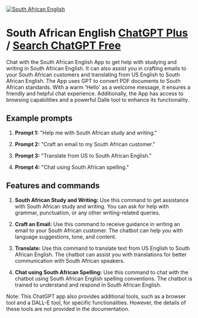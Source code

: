 
[![South African English](https://files.oaiusercontent.com/file-0m0nZ76rrZARRJw08PwtODxT?se=2123-10-19T04%3A35%3A11Z&sp=r&sv=2021-08-06&sr=b&rscc=max-age%3D31536000%2C%20immutable&rscd=attachment%3B%20filename%3D8b9ade10-153d-41e4-a949-accf38b52851.png&sig=PXIU2SMUcGFEszeTB9WeyphJLxRdNbJxqtvmN3PLtaU%3D)](https://chat.openai.com/g/g-c720qLIl3-south-african-english)

# South African English [ChatGPT Plus](https://chat.openai.com/g/g-c720qLIl3-south-african-english) / [Search ChatGPT Free](https://gptcall.net/index.html#/?search=South%20African%20English)

Chat with the South African English App to get help with studying and writing in South African English. It can also assist you in crafting emails to your South African customers and translating from US English to South African English. The App uses GPT to convert PDF documents to South African standards. With a warm 'Hello' as a welcome message, it ensures a friendly and helpful chat experience. Additionally, the App has access to browsing capabilities and a powerful Dalle tool to enhance its functionality.

## Example prompts

1. **Prompt 1:** "Help me with South African study and writing."

2. **Prompt 2:** "Craft an email to my South African customer."

3. **Prompt 3:** "Translate from US to South African English."

4. **Prompt 4:** "Chat using South African spelling."


## Features and commands

1. **South African Study and Writing:** Use this command to get assistance with South African study and writing. You can ask for help with grammar, punctuation, or any other writing-related queries.

2. **Craft an Email:** Use this command to receive guidance in writing an email to your South African customer. The chatbot can help you with language suggestions, tone, and content.

3. **Translate:** Use this command to translate text from US English to South African English. The chatbot can assist you with translations for better communication with South African speakers.

4. **Chat using South African Spelling:** Use this command to chat with the chatbot using South African English spelling conventions. The chatbot is trained to understand and respond in South African English.

Note: This ChatGPT app also provides additional tools, such as a browser tool and a DALL-E tool, for specific functionalities. However, the details of these tools are not provided in the documentation.


